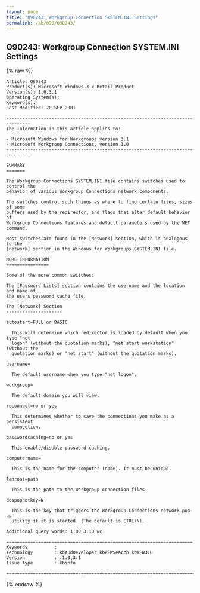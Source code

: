 ```yaml
---
layout: page
title: "Q90243: Workgroup Connection SYSTEM.INI Settings"
permalink: /kb/090/Q90243/
---
```


## Q90243: Workgroup Connection SYSTEM.INI Settings

{% raw %}

	Article: Q90243
	Product(s): Microsoft Windows 3.x Retail Product
	Version(s): 1.0,3.1
	Operating System(s): 
	Keyword(s): 
	Last Modified: 20-SEP-2001
	
	-------------------------------------------------------------------------------
	The information in this article applies to:
	
	- Microsoft Windows for Workgroups version 3.1 
	- Microsoft Workgroup Connections, version 1.0 
	-------------------------------------------------------------------------------
	
	SUMMARY
	=======
	
	The Workgroup Connections SYSTEM.INI file contains switches used to control the
	behavior of various Workgroup Connections network components.
	
	The switches control such things as where to find certain files, sizes of some
	buffers used by the redirector, and flags that alter default behavior of
	Workgroup Connections features and default parameters used by the NET command.
	
	Most switches are found in the [Network] section, which is analogous to the
	[network] section in the Windows for Workgroups SYSTEM.INI file.
	
	MORE INFORMATION
	================
	
	Some of the more common switches:
	
	The [Password Lists] section contains the username and the location and name of
	the users password cache file.
	
	The [Network] Section
	---------------------
	
	autostart=FULL or BASIC
	
	  This will determine which redirector is loaded by default when you type "net
	  logon" (without the quotation marks), "net start workstation" (without the
	  quotation marks) or "net start" (without the quotation marks).
	
	username=
	
	  The default username when you type "net logon".
	
	workgroup=
	
	  The default domain you will view.
	
	reconnect=no or yes
	
	  This determines whether to save the connections you make as a persistent
	  connection.
	
	passwordcaching=no or yes
	
	  This enable/disable password caching.
	
	computername=
	
	  This is the name for the computer (node). It must be unique.
	
	lanroot=path
	
	  This is the path to the Workgroup connection files.
	
	dospophotkey=N
	
	  This is the key that triggers the Workgroup Connections network pop-up
	  utility if it is started. (The default is CTRL+N).
	
	Additional query words: 1.00 3.10 wc
	
	======================================================================
	Keywords          :  
	Technology        : kbAudDeveloper kbWFWSearch kbWFW310
	Version           : :1.0,3.1
	Issue type        : kbinfo
	
	=============================================================================
	

{% endraw %}
